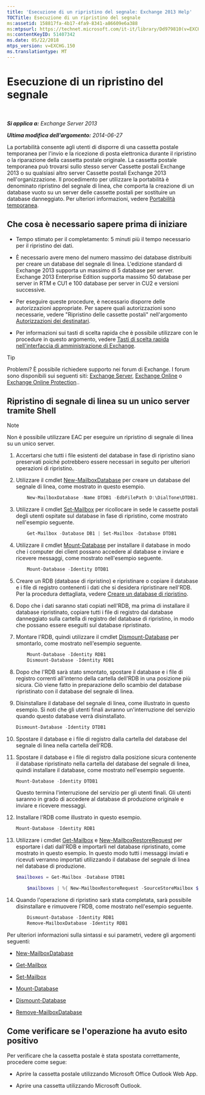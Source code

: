 ```yaml
---
title: 'Esecuzione di un ripristino del segnale: Exchange 2013 Help'
TOCTitle: Esecuzione di un ripristino del segnale
ms:assetid: 158817fa-4b17-4fa9-8341-a86609e6a388
ms:mtpsurl: https://technet.microsoft.com/it-it/library/Dd979810(v=EXCHG.150)
ms:contentKeyID: 51407342
ms.date: 05/22/2018
mtps_version: v=EXCHG.150
ms.translationtype: MT
---
```


# Esecuzione di un ripristino del segnale

 

_**Si applica a:** Exchange Server 2013_

_**Ultima modifica dell'argomento:** 2014-06-27_

La portabilità consente agli utenti di disporre di una cassetta postale temporanea per l'invio e la ricezione di posta elettronica durante il ripristino o la riparazione della cassetta postale originale. La cassetta postale temporanea può trovarsi sullo stesso server Cassette postali Exchange 2013 o su qualsiasi altro server Cassette postali Exchange 2013 nell'organizzazione. Il procedimento per utilizzare la portabilità è denominato ripristino del segnale di linea, che comporta la creazione di un database vuoto su un server delle cassette postali per sostituire un database danneggiato. Per ulteriori informazioni, vedere [Portabilità temporanea](dial-tone-portability-exchange-2013-help.md).

## Che cosa è necessario sapere prima di iniziare

  - Tempo stimato per il completamento: 5 minuti più il tempo necessario per il ripristino dei dati.

  - È necessario avere meno del numero massimo dei database distribuiti per creare un database del segnale di linea. L'edizione standard di Exchange 2013 supporta un massimo di 5 database per server. Exchange 2013 Enterprise Edition supporta massimo 50 database per server in RTM e CU1 e 100 database per server in CU2 e versioni successive.

  - Per eseguire queste procedure, è necessario disporre delle autorizzazioni appropriate. Per sapere quali autorizzazioni sono necessarie, vedere "Ripristino delle cassette postali" nell'argomento [Autorizzazioni dei destinatari](recipients-permissions-exchange-2013-help.md).

  - Per informazioni sui tasti di scelta rapida che è possibile utilizzare con le procedure in questo argomento, vedere [Tasti di scelta rapida nell'interfaccia di amministrazione di Exchange](keyboard-shortcuts-in-the-exchange-admin-center-exchange-online-protection-help.md).


> [!TIP]
> Problemi? È possibile richiedere supporto nei forum di Exchange. I forum sono disponibili sui seguenti siti: <A href="https://go.microsoft.com/fwlink/p/?linkid=60612">Exchange Server</A>, <A href="https://go.microsoft.com/fwlink/p/?linkid=267542">Exchange Online</A> o <A href="https://go.microsoft.com/fwlink/p/?linkid=285351">Exchange Online Protection</A>..



## Ripristino di segnale di linea su un unico server tramite Shell


> [!NOTE]
> Non è possibile utilizzare EAC per eseguire un ripristino di segnale di linea su un unico server.



1.  Accertarsi che tutti i file esistenti del database in fase di ripristino siano preservati poiché potrebbero essere necessari in seguito per ulteriori operazioni di ripristino.

2.  Utilizzare il cmdlet [New-MailboxDatabase](https://technet.microsoft.com/it-it/library/aa997976\(v=exchg.150\)) per creare un database del segnale di linea, come mostrato in questo esempio.
    
    ```powershell
        New-MailboxDatabase -Name DTDB1 -EdbFilePath D:\DialTone\DTDB1.EDB
    ```

3.  Utilizzare il cmdlet [Set-Mailbox](https://technet.microsoft.com/it-it/library/bb123981\(v=exchg.150\)) per ricollocare in sede le cassette postali degli utenti ospitate sul database in fase di ripristino, come mostrato nell'esempio seguente.
    
    ```powershell
        Get-Mailbox -Database DB1 | Set-Mailbox -Database DTDB1
    ```

4.  Utilizzare il cmdlet [Mount-Database](https://technet.microsoft.com/it-it/library/aa998871\(v=exchg.150\)) per installare il database in modo che i computer dei client possano accedere al database e inviare e ricevere messaggi, come mostrato nell'esempio seguente.
    
    ```powershell
        Mount-Database -Identity DTDB1
    ```

5.  Creare un RDB (database di ripristino) e ripristinare o copiare il database e i file di registro contenenti i dati che si desidera ripristinare nell'RDB. Per la procedura dettagliata, vedere [Creare un database di ripristino](create-a-recovery-database-exchange-2013-help.md).

6.  Dopo che i dati saranno stati copiati nell'RDB, ma prima di installare il database ripristinato, copiare tutti i file di registro dal database danneggiato sulla cartella di registro del database di ripristino, in modo che possano essere eseguiti sul database ripristinato.

7.  Montare l'RDB, quindi utilizzare il cmdlet [Dismount-Database](https://technet.microsoft.com/it-it/library/bb124936\(v=exchg.150\)) per smontarlo, come mostrato nell'esempio seguente.
    
    ```powershell
        Mount-Database -Identity RDB1
        Dismount-Database -Identity RDB1
    ```
8.  Dopo che l'RDB sarà stato smontato, spostare il database e i file di registro correnti all'interno della cartella dell'RDB in una posizione più sicura. Ciò viene fatto in preparazione dello scambio del database ripristinato con il database del segnale di linea.

9.  Disinstallare il database del segnale di linea, come illustrato in questo esempio. Si noti che gli utenti finali avranno un'interruzione del servizio quando questo database verrà disinstallato.
    
    ```powershell
    Dismount-Database -Identity DTDB1
    ```

10. Spostare il database e i file di registro dalla cartella del database del segnale di linea nella cartella dell'RDB.

11. Spostare il database e i file di registro dalla posizione sicura contenente il database ripristinato nella cartella del database del segnale di linea, quindi installare il database, come mostrato nell'esempio seguente.
    
    ```powershell
    Mount-Database -Identity DTDB1
    ```
    
    Questo termina l'interruzione del servizio per gli utenti finali. Gli utenti saranno in grado di accedere al database di produzione originale e inviare e ricevere messaggi.

12. Installare l'RDB come illustrato in questo esempio.
    
    ```powershell
    Mount-Database -Identity RDB1
    ```

13. Utilizzare i cmdlet [Get-Mailbox](https://technet.microsoft.com/it-it/library/bb123685\(v=exchg.150\)) e [New-MailboxRestoreRequest](https://technet.microsoft.com/it-it/library/ff829875\(v=exchg.150\)) per esportare i dati dall'RDB e importarli nel database ripristinato, come mostrato in questo esempio. In questo modo tutti i messaggi inviati e ricevuti verranno importati utilizzando il database del segnale di linea nel database di produzione.

    
    ```powershell
    $mailboxes = Get-Mailbox -Database DTDB1
    ```
    
    ```powershell
        $mailboxes | %{ New-MailboxRestoreRequest -SourceStoreMailbox $_.ExchangeGuid -SourceDatabase RDB1 -TargetMailbox $_ }
    ```

14. Quando l'operazione di ripristino sarà stata completata, sarà possibile disinstallare e rimuovere l'RDB, come mostrato nell'esempio seguente.
    
    ```powershell
        Dismount-Database -Identity RDB1
        Remove-MailboxDatabase -Identity RDB1
    ```
    
Per ulteriori informazioni sulla sintassi e sui parametri, vedere gli argomenti seguenti:

  - [New-MailboxDatabase](https://technet.microsoft.com/it-it/library/aa997976\(v=exchg.150\))

  - [Get-Mailbox](https://technet.microsoft.com/it-it/library/bb123685\(v=exchg.150\))

  - [Set-Mailbox](https://technet.microsoft.com/it-it/library/bb123981\(v=exchg.150\))

  - [Mount-Database](https://technet.microsoft.com/it-it/library/aa998871\(v=exchg.150\))

  - [Dismount-Database](https://technet.microsoft.com/it-it/library/bb124936\(v=exchg.150\))

  - [Remove-MailboxDatabase](https://technet.microsoft.com/it-it/library/aa997931\(v=exchg.150\))

## Come verificare se l'operazione ha avuto esito positivo

Per verificare che la cassetta postale è stata spostata correttamente, procedere come segue:

  - Aprire la cassetta postale utilizzando Microsoft Office Outlook Web App.

  - Aprire una cassetta utilizzando Microsoft Outlook.

